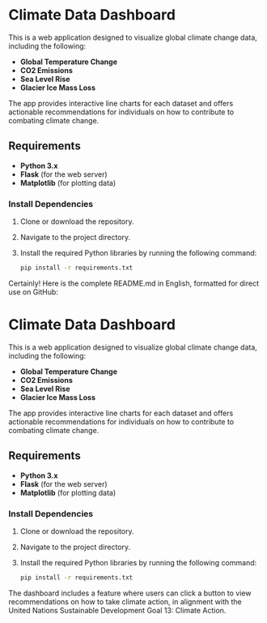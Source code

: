 # Climate Data Dashboard

This is a web application designed to visualize global climate change data, including the following:

- **Global Temperature Change**
- **CO2 Emissions**
- **Sea Level Rise**
- **Glacier Ice Mass Loss**

The app provides interactive line charts for each dataset and offers actionable recommendations for individuals on how to contribute to combating climate change.

## Requirements

- **Python 3.x**
- **Flask** (for the web server)
- **Matplotlib** (for plotting data)

### Install Dependencies

1. Clone or download the repository.
2. Navigate to the project directory.
3. Install the required Python libraries by running the following command:

   ```bash
   pip install -r requirements.txt

Certainly! Here is the complete README.md in English, formatted for direct use on GitHub:

# Climate Data Dashboard

This is a web application designed to visualize global climate change data, including the following:

- **Global Temperature Change**
- **CO2 Emissions**
- **Sea Level Rise**
- **Glacier Ice Mass Loss**

The app provides interactive line charts for each dataset and offers actionable recommendations for individuals on how to contribute to combating climate change.

## Requirements

- **Python 3.x**
- **Flask** (for the web server)
- **Matplotlib** (for plotting data)

### Install Dependencies

1. Clone or download the repository.
2. Navigate to the project directory.
3. Install the required Python libraries by running the following command:

   ```bash
   pip install -r requirements.txt


The dashboard includes a feature where users can click a button to view recommendations on how to take climate action, in alignment with the United Nations Sustainable Development Goal 13: Climate Action.



